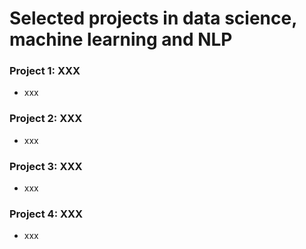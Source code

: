 # Selected projects in data science, machine learning and NLP

### Project 1: XXX
- xxx

### Project 2: XXX
- xxx

### Project 3: XXX
- xxx

### Project 4: XXX
- xxx
